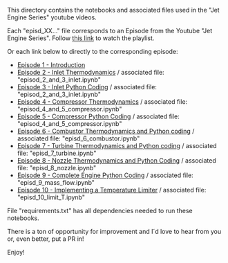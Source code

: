 This directory contains the notebooks and associated files used in the "Jet Engine Series" youtube videos.

Each "episd_XX..." file corresponds to an Episode from the Youtube "Jet Engine Series". Follow [this link](https://www.youtube.com/playlist?list=PLqJt-rNo8TZ1xsSCPdGWtEa3xt1FofOMB) to watch the playlist.

Or each link below to directly to the corresponding episode:

* [Episode 1 - Introduction](https://youtu.be/lMNes24UqRY)
* [Episode 2 - Inlet Thermodynamics](https://youtu.be/ilavJ4gXf-Q) / associated file: "episod_2_and_3_inlet.ipynb"
* [Episode 3 - Inlet Python Coding](https://youtu.be/JwqbVP5fAMQ) / associated file: "episod_2_and_3_inlet.ipynb"
* [Episode 4 - Compressor Thermodynamics](https://youtu.be/6T-AtDvqynQ) / associated file: "episod_4_and_5_compressor.ipynb"
* [Episode 5 - Compressor Python Coding](https://youtu.be/_nobSx5l3J4) / associated file: "episod_4_and_5_compressor.ipynb"
* [Episode 6 - Combustor Thermodynamics and Python coding](https://youtu.be/mdPYhQQkYOM) / associated file: "episd_6_combustor.ipynb"
* [Episode 7 - Turbine Thermodynamics and Python coding](https://youtu.be/od25MaoVDtY) / associated file: "episd_7_turbine.ipynb"
* [Episode 8 - Nozzle Thermodynamics and Python Coding](https://youtu.be/kFN3PbblPc8) / associated file: "episd_8_nozzle.ipynb"
* [Episode 9 - Complete Engine Python Coding](https://youtu.be/uvJI9kEFMcw) / associated file: "episd_9_mass_flow.ipynb"
* [Episode 10 - Implementing a Temperature Limiter](https://youtu.be/-nizywfGBkw) / associated file: "episd_10_limit_T.ipynb"

File "requirements.txt" has all dependencies needed to run these notebooks.

There is a ton of opportunity for improvement and I´d love to hear from you or, even better, put a PR in!

Enjoy!

